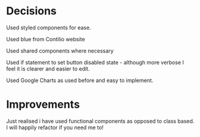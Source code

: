 # Decisions

Used styled components for ease.

Used blue from Contilio website

Used shared components where necessary

Used if statement to set button disabled state - although more verbose I feel it is clearer and easier to edit.

Used Google Charts as used before and easy to implement.

# Improvements

Just realised i have used functional components as opposed to class based. I will happily refactor if you need me to!
